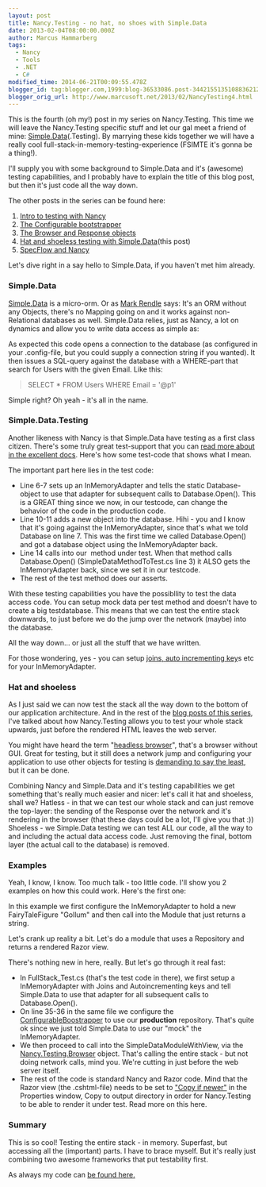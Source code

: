 ```yaml
---
layout: post
title: Nancy.Testing - no hat, no shoes with Simple.Data
date: 2013-02-04T08:00:00.000Z
author: Marcus Hammarberg
tags:
  - Nancy
  - Tools
  - .NET
  - C#
modified_time: 2014-06-21T00:09:55.478Z
blogger_id: tag:blogger.com,1999:blog-36533086.post-3442155135108836212
blogger_orig_url: http://www.marcusoft.net/2013/02/NancyTesting4.html
---
```




<div dir="ltr" style="text-align: left;" trbidi="on">

This is the fourth (oh my!) post in my series on Nancy.Testing. This
time we will leave the Nancy.Testing specific stuff and let our gal meet
a friend of mine: [Simple.Data](http://simple.data/)(.Testing). By
marrying these kids together we will have a really cool
full-stack-in-memory-testing-experience (FSIMTE it's gonna be a
thing!).

I'll supply you with some background to Simple.Data and it's (awesome)
testing capabilities, and I probably have to explain the title of this
blog post, but then it's just code all the way down.

The other posts in the series can be found here:

1. <a href="http://www.marcusoft.net/2013/01/NancyTesting1.html"
    target="_blank">Intro to testing with Nancy</a>
2. <a href="http://www.marcusoft.net/2013/01/NancyTesting2.html"
    target="_blank">The Configurable bootstrapper</a>
3. <a href="http://www.marcusoft.net/2013/01/NancyTesting3.html"
    target="_blank">The Browser and Response objects</a>
4. <a href="http://www.marcusoft.net/2013/02/NancyTesting4.html"
    target="_blank">Hat and shoeless testing with Simple.Data</a>(this
    post)
5. <a href="http://www.marcusoft.net/2013/02/NancyTesting5.html"
    target="_blank">SpecFlow and Nancy</a>

<div>

Let's dive right in a say hello to Simple.Data, if you haven't met him
already.

</div>

<div>

### Simple.Data

</div>

<div>

[Simple.Data](http://simple.data/) is a micro-orm. Or as [Mark
Rendle](http://blog.markrendle.net/) says: It's an ORM without any
Objects, there's no Mapping going on and it works against non-Relational
databases as well.
Simple.Data relies, just as Nancy, a lot on dynamics and allow you to
write data access as simple as:

<div>

As expected this code opens a connection to the database (as configured
in your .config-file, but you could supply a connection string if you
wanted). It then issues a SQL-query against the database with a
WHERE-part that search for Users with the given Email. Like this:

> SELECT * FROM Users WHERE Email = '@p1'

Simple right? Oh yeah - it's all in the name.  

</div>

### Simple.Data.Testing

Another likeness with Nancy is that Simple.Data have testing as a first
class citizen. There's some truly great test-support that you can [read
more about in the excellent docs](http://simplefx.org/simpledata/docs/).
Here's how some test-code that shows what I mean.

</div>

<div>

The important part here lies in the test code:

- Line 6-7 sets up an InMemoryAdapter and tells the static
    Database-object to use that adapter for subsequent calls to
    Database.Open(). This is a GREAT thing since we now, in our
    testcode, can change the behavior of the code in the production
    code.
- Line 10-11 adds a new object into the database. Hihi - you and I
    know that it's going against the InMemoryAdapter, since that's what
    we told Database on line 7. This was the first time we called
    Database.Open() and got a database object using the InMemoryAdapter
    back.
- Line 14 calls into our  method under test. When that method calls
    Database.Open() (SimpleDataMethodToTest.cs line 3) it ALSO gets the
    InMemoryAdapter back, since we set it in our testcode.
- The rest of the test method does our asserts.

<div>

With these testing capabilities you have the possibllity to test the
data access code. You can setup mock data per test method and doesn't
have to create a big testdatabase. This means that we can test the
entire stack downwards, to just before we do the jump over the network
(maybe) into the database.

</div>

<div>

All the way down... or just all the stuff that we have written.

</div>

<div>

</div>

<div>

For those wondering, yes - you can setup [joins, auto incrementing
key](http://simplefx.org/simpledata/docs/pages/Test/Configuration.htm)s
etc for your InMemoryAdapter.

</div>

</div>

### Hat and shoeless

<div>

As I just said we can now test the stack all the way down to the bottom
of our application architecture. And in the rest of the [blog posts of
this series](http://www.marcusoft.net/2013/01/NancyTesting1.html), I've
talked about how Nancy.Testing allows you to test your whole stack
upwards, just before the rendered HTML leaves the web server.

You might have heard the term "[headless
browser](http://blog.arhg.net/2009/10/what-is-headless-browser.html)",
that's a browser without GUI. Great for testing, but it still does a
network jump and configuring your application to use other objects for
testing is [demanding to say the
least](http://blog.stevensanderson.com/2010/03/09/deleporter-cross-process-code-injection-for-aspnet/),
but it can be done.

Combining Nancy and Simple.Data and it's testing capabilities we get
something that's really much easier and nicer: let's call it hat and
shoeless, shall we?
Hatless - in that we can test our whole stack and can just remove the
top-layer: the sending of the Response over the network and it's
rendering in the browser (that these days could be a lot, I'll give you
that :))
Shoeless - we Simple.Data testing we can test ALL our code, all the way
to and including the actual data access code. Just removing the final,
bottom layer (the actual call to the database) is removed.

</div>

### Examples

<div>

Yeah, I know, I know. Too much talk - too little code. I'll show you 2
examples on how this could work.
Here's the first one:

In this example we first configure the InMemoryAdapter to hold a new
FairyTaleFigure "Gollum" and then call into the Module that just returns
a string.

Let's crank up reality a bit. Let's do a module that uses a Repository
and returns a rendered Razor view.

<div>

There's nothing new in here, really. But let's go through it real
fast:

- In FullStack_Test.cs (that's the test code in there), we first setup
    a InMemoryAdapter with Joins and Autoincrementing keys and tell
    Simple.Data to use that adapter for all subsequent calls to
    Database.Open().
- On line 35-36 in the same file we configure the
    [ConfigurableBoostrapper](http://www.marcusoft.net/2013/01/NancyTesting2.html) to
    use our **production** repository. That's quite ok since we just
    told Simple.Data to use our "mock" the InMemoryAdapter.
- We then proceed to call into the SimpleDataModuleWithView, via the
    [Nancy.Testing.Browser](http://www.marcusoft.net/2013/01/NancyTesting2.html) object.
    That's calling the entire stack - but not doing network calls, mind
    you. We're cutting in just before the web server itself.
- The rest of the code is standard Nancy and Razor code. Mind that the
    Razor view (the .cshtml-file) needs to be set to ["Copy if
    newer"](http://www.marcusoft.net/2013/02/NancyViewTesting.html) in
    the Properties window, Copy to output directory in order for
    Nancy.Testing to be able to render it under test. Read more on this
    here.

</div>

### Summary

</div>

<div>

This is so cool! Testing the entire stack - in memory. Superfast, but
accessing all the (important) parts. I have to brace myself. But it's
really just combining two awesome frameworks that put testability
first.

As always my code can [be found
here.](https://github.com/marcusoftnet/DiscoveringNancyThroughTests)

</div>

</div>
